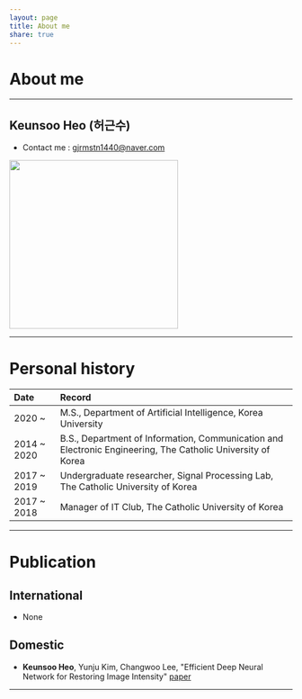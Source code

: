 ```yaml
---
layout: page
title: About me
share: true
---
```

# About me
---
## Keunsoo Heo (허근수)
- Contact me : gjrmstn1440@naver.com

<img src="https://user-images.githubusercontent.com/11483057/45756309-82f5e900-bc5b-11e8-910a-870146da1bc5.png" width="300" height="300">

---
# Personal history
| Date | Record |
|:---|:---|
|2020 ~ | M.S., Department of Artificial Intelligence, Korea University |
|2014 ~ 2020 | B.S., Department of Information, Communication and Electronic Engineering, The Catholic University of Korea |
|2017 ~ 2019 | Undergraduate researcher, Signal Processing Lab, The Catholic University of Korea |
|2017 ~ 2018 | Manager of IT Club, The Catholic University of Korea |

---
# Publication
## International
- None

## Domestic
- **Keunsoo Heo**, Yunju Kim, Changwoo Lee, "Efficient Deep Neural Network for Restoring Image Intensity" [paper](http://www.auric.or.kr/User/Rdoc/DocRdoc.aspx?returnVal=RD_R&dn=384124#.XhHgkuH_yUk)
---
